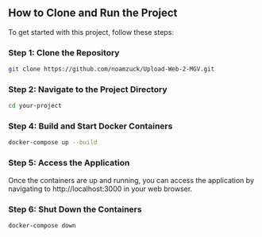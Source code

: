 ## How to Clone and Run the Project

To get started with this project, follow these steps:

### Step 1: Clone the Repository

```bash
git clone https://github.com/noamzuck/Upload-Web-2-MGV.git
```

### Step 2: Navigate to the Project Directory

```bash
cd your-project
```

### Step 4: Build and Start Docker Containers

```bash
docker-compose up --build
```

### Step 5: Access the Application
Once the containers are up and running, you can access the application by navigating to http://localhost:3000 in your web browser.

### Step 6: Shut Down the Containers

```bash
docker-compose down
```
